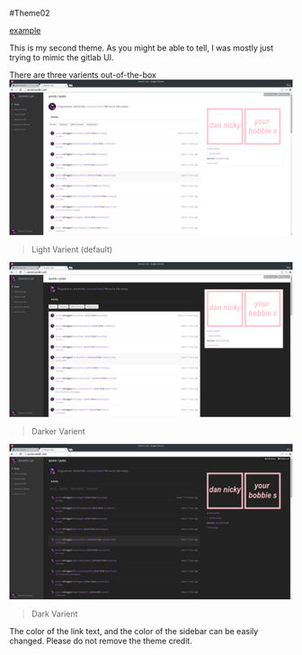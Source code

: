 #Theme02

[example](http://asonix-dev.tumblr.com/)


This is my second theme. As you might be able to tell, I was mostly just trying to mimic the gitlab UI.

There are three varients out-of-the-box
![theme02-1.png](https://raw.githubusercontent.com/asonix/tumblr-themes/master/theme02/theme-02-1.png)

>Light Varient (default)

![theme02-1.png](https://raw.githubusercontent.com/asonix/tumblr-themes/master/theme02/theme-02-2.png)

>Darker Varient

![theme02-1.png](https://raw.githubusercontent.com/asonix/tumblr-themes/master/theme02/theme-02-3.png)

>Dark Varient

The color of the link text, and the color of the sidebar can be easily changed.
Please do not remove the theme credit.
